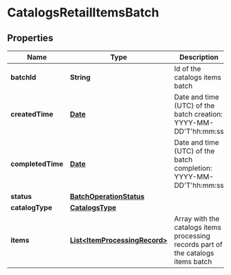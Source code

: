 

# CatalogsRetailItemsBatch

## Properties

Name | Type | Description | Notes
------------ | ------------- | ------------- | -------------
**batchId** | **String** | Id of the catalogs items batch |  [optional]
**createdTime** | [**Date**](Date.md) | Date and time (UTC) of the batch creation: YYYY-MM-DD&#39;T&#39;hh:mm:ss |  [optional] [readonly]
**completedTime** | [**Date**](Date.md) | Date and time (UTC) of the batch completion: YYYY-MM-DD&#39;T&#39;hh:mm:ss |  [optional] [readonly]
**status** | [**BatchOperationStatus**](BatchOperationStatus.md) |  |  [optional]
**catalogType** | [**CatalogsType**](CatalogsType.md) |  | 
**items** | [**List&lt;ItemProcessingRecord&gt;**](ItemProcessingRecord.md) | Array with the catalogs items processing records part of the catalogs items batch |  [optional]




